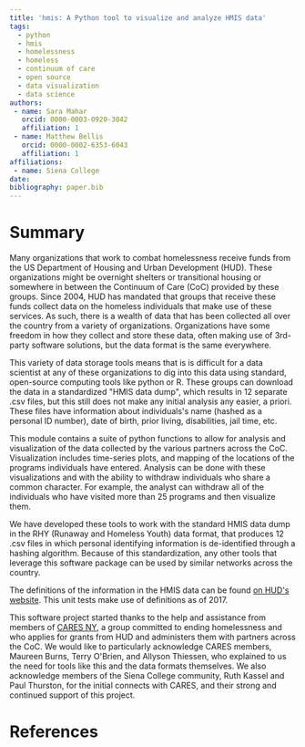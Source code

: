 ```yaml
---
title: 'hmis: A Python tool to visualize and analyze HMIS data'
tags:
  - python
  - hmis
  - homelessness
  - homeless
  - continuum of care
  - open source
  - data visualization
  - data science
authors:
 - name: Sara Mahar
   orcid: 0000-0003-0920-3042
   affiliation: 1
 - name: Matthew Bellis
   orcid: 0000-0002-6353-6043
   affiliation: 1
affiliations:
 - name: Siena College 
date: 
bibliography: paper.bib
---
```



# Summary

Many organizations that work to combat homelessness receive funds from the US Department of Housing and Urban Development (HUD). 
These organizations might be overnight shelters or transitional housing or somewhere in between the Continuum of Care (CoC) provided by these groups. 
Since 2004, HUD has mandated that groups that receive these funds collect data on the homeless individuals that make use of these services. 
As such, there is a wealth of data that has been collected all over the country from a variety of organizations. 
Organizations have some freedom in how they collect and store these data, often making use of 3rd-party software solutions, 
but the data format is the same everywhere. 

This variety of data storage tools means that is is difficult for a data scientist at any of these organizations to dig into this data using standard, open-source computing tools like python or R. 
These groups can download the data in a standardized "HMIS data dump", which results in 12 separate .csv files, but this still does not make any initial analysis any easier, a priori. These files have information about individuals's name (hashed as a personal ID number), date of birth, prior living, disabilities, jail time, etc.

This module contains a suite of python functions to allow for analysis and visualization of the data collected by the various partners across the CoC. Visualization includes time-series plots, and mapping of the locations of the programs individuals have entered. Analysis can be done with these visualizations and with the ability to withdraw individuals who share a common character. For example, the analyst can withdraw all of the individuals who have visited more than 25 programs and then visualize them. 

We have developed these tools to work with the standard HMIS data dump in the RHY (Runaway and Homeless Youth) data format, that produces 12 .csv files in which personal identifying information is de-identified through a hashing algorithm. 
Because of this standardization, any other tools that leverage this software package can be used by similar networks across the country.

The definitions of the information in the HMIS data can be found [on HUD's website](https://www.hudexchange.info/programs/hmis/). This unit tests make use of definitions as of 2017. 

This software project started thanks to the help and assistance from members of [CARES NY](http://caresny.org/),
a group committed to ending homelessness and who applies for grants from HUD and administers them with
partners across the CoC. We would like to particularly acknowledge CARES members, Maureen Burns, 
Terry O'Brien, and Allyson Thiessen, who explained to us the need for tools like this and the data
formats themselves.
We also acknowledge members of the Siena College community, Ruth Kassel and Paul Thurston, for the initial connects with CARES, and their strong and continued support of this project.

# References
